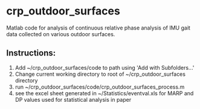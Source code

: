 # crp_outdoor_surfaces
Matlab code for analysis of continuous relative phase analysis of IMU gait data collected on various outdoor surfaces. 

## Instructions:
1) Add ~/crp_outdoor_surfaces/code to path using 'Add with Subfolders...'
2) Change current working directory to root of ~/crp_outdoor_surfaces directory
4) run ~/crp_outdoor_surfaces/code/crp_outdoor_surfaces_process.m
5) see the excel sheet generated in ~/Statistics/eventval.xls for MARP and DP 
   values used for statistical analysis in paper
